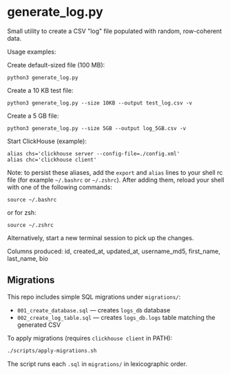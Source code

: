 # generate_log.py

Small utility to create a CSV "log" file populated with random, row-coherent data.

Usage examples:

Create default-sized file (100 MB):

    python3 generate_log.py

Create a 10 KB test file:

    python3 generate_log.py --size 10KB --output test_log.csv -v

Create a 5 GB file:

    python3 generate_log.py --size 5GB --output log_5GB.csv -v

Start ClickHouse (example):

    alias chs='clickhouse server --config-file=./config.xml'
    alias chc='clickhouse client'

Note: to persist these aliases, add the `export` and `alias` lines to your shell rc file (for example `~/.bashrc` or `~/.zshrc`). After adding them, reload your shell with one of the following commands:

    source ~/.bashrc

or for zsh:

    source ~/.zshrc

Alternatively, start a new terminal session to pick up the changes.

Columns produced: id, created_at, updated_at, username_md5, first_name, last_name, bio

Migrations
----------

This repo includes simple SQL migrations under `migrations/`:

- `001_create_database.sql` — creates `logs_db` database
- `002_create_log_table.sql` — creates `logs_db.logs` table matching the generated CSV

To apply migrations (requires `clickhouse client` in PATH):

```bash
./scripts/apply-migrations.sh
```

The script runs each `.sql` in `migrations/` in lexicographic order.